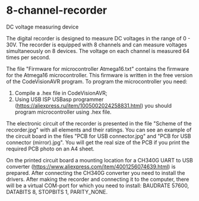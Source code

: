 # 8-channel-recorder
DC voltage measuring device

The digital recorder is designed to measure DC voltages in the range of 0 - 30V. The recorder is equipped with 8 channels and can measure voltages simultaneously on 8 devices. The voltage on each channel is measured 64 times per second.

The file "Firmware for microcontroller Atmega16.txt" contains the firmware for the Atmega16 microcontroller. This firmware is written in the free version of the CodeVisionAVR program. 
To program the microcontroller you need: 
1. Compile a .hex file in CodeVisionAVR; 
2. Using USB ISP USBasp programmer (https://aliexpress.ru/item/1005002024258831.html) you should program microcontroller using .hex file.

The electronic circuit of the recorder is presented in the file "Scheme of the recorder.jpg" with all elements and their ratings.
You can see an example of the circuit board in the files "PCB for USB connector.jpg" and "PCB for USB connector (mirror).jpg". You will get the real size of the PCB if you print the required PCB photo on an A4 sheet.

On the printed circuit board a mounting location for a CH340G UART to USB converter (https://www.aliexpress.com/item/4001256074639.html) is prepared. After connecting the CH340G converter you need to install the drivers. 
After making the recorder and connecting it to the computer, there will be a virtual COM-port for which you need to install:
BAUDRATE 57600, DATABITS 8, STOPBITS 1, PARITY_NONE.
